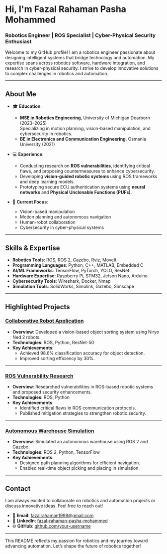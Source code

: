# Hi, I'm Fazal Rahaman Pasha Mohammed

### Robotics Engineer | ROS Specialist | Cyber-Physical Security Enthusiast

Welcome to my GitHub profile! I am a robotics engineer passionate about designing intelligent systems that bridge technology and automation. My expertise spans across robotics software, hardware integration, and research in cyber-physical security. I strive to develop innovative solutions to complex challenges in robotics and automation.

---

## About Me

- 🎓 **Education**:
  - **MSE in Robotics Engineering**, University of Michigan Dearborn (2023–2025)  
    Specializing in motion planning, vision-based manipulation, and cybersecurity in robotics.  
  - **BE in Electronics and Communication Engineering**, Osmania University (2021)  

- 💻 **Experience**:
  - Conducting research on **ROS vulnerabilities**, identifying critical flaws, and proposing countermeasures to enhance cybersecurity.
  - Developing **vision-guided robotic systems** using ROS frameworks and deep learning models.
  - Prototyping secure ECU authentication systems using **neural networks** and **Physical Unclonable Functions (PUFs)**.

- 🌱 **Current Focus**:
  - Vision-based manipulation
  - Motion planning and autonomous navigation
  - Human-robot collaboration
  - Cybersecurity in cyber-physical systems

---

## Skills & Expertise

- **Robotics Tools**: ROS, ROS 2, Gazebo, Rviz, MoveIt  
- **Programming Languages**: Python, C++, MATLAB, Embedded C  
- **AI/ML Frameworks**: TensorFlow, PyTorch, YOLO, ResNet  
- **Hardware Expertise**: Raspberry Pi, STM32, Jetson Nano, Arduino  
- **Cybersecurity Tools**: Wireshark, Docker, Nmap  
- **Simulation Tools**: SolidWorks, Simulink, Gazebo, Simscape  

---

## Highlighted Projects

### [Collaborative Robot Application](https://github.com/your-username/collaborative-robot-app)
- **Overview**: Developed a vision-based object sorting system using Niryo Ned 2 robots.
- **Technologies**: ROS, Python, ResNet-50  
- **Key Achievements**:
  - Achieved 98.6% classification accuracy for object detection.
  - Improved sorting efficiency by 30%.

---

### [ROS Vulnerability Research](https://github.com/your-username/ros-vulnerability-research)
- **Overview**: Researched vulnerabilities in ROS-based robotic systems and proposed security enhancements.
- **Technologies**: ROS, Python  
- **Key Achievements**:
  - Identified critical flaws in ROS communication protocols.
  - Published mitigation strategies to strengthen robotic security.

---

### [Autonomous Warehouse Simulation](https://github.com/your-username/autonomous-warehouse-sim)
- **Overview**: Simulated an autonomous warehouse using ROS 2 and Gazebo.
- **Technologies**: ROS 2, Python, TensorFlow  
- **Key Achievements**:
  - Designed path planning algorithms for efficient navigation.
  - Enabled real-time object picking and placing in simulation.

---

## Contact

I am always excited to collaborate on robotics and automation projects or discuss innovative ideas. Feel free to reach out!

- 📧 **Email**: [fazalrahaman1999@gmail.com](mailto:fazalrahaman1999@gmail.com)  
- 💼 **LinkedIn**: [fazal-rahaman-pasha-mohammed](https://www.linkedin.com/in/fazal-rahaman-pasha-mohammed-600775181/)  
- 🌐 **GitHub**: [github.com/your-username](https://github.com/your-username)

---

This README reflects my passion for robotics and my journey toward advancing automation. Let’s shape the future of robotics together!
